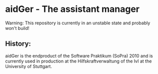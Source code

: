 aidGer - The assistant manager
==============================

Warning: This repository is currently in an unstable state and probably 
won't build!

History:
--------

aidGer is the endproduct of the Software Praktikum (SoPra) 2010 and is 
currently used in production at the Hilfskraftverwaltung of the IvI at 
the University of Stuttgart.

